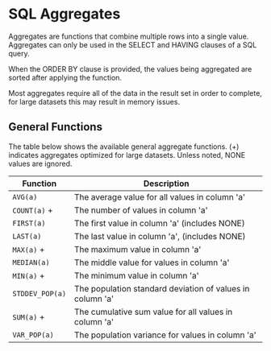 # SQL Aggregates

Aggregates are functions that combine multiple rows into a single value. Aggregates can only be used in the SELECT and HAVING clauses of a SQL query.

When the ORDER BY clause is provided, the values being aggregated are sorted after applying the function. 

Most aggregates require all of the data in the result set in order to complete, for large datasets this may result in memory issues.

## General Functions

The table below shows the available general aggregate functions. (+) indicates aggregates optimized for large datasets. Unless noted, NONE values are ignored.

Function        | Description 
--------------- | ----------------------------------------------------------------
`AVG(a)`        | The average value for all values in column 'a'
`COUNT(a)` +    | The number of values in column 'a'
`FIRST(a)`      | The first value in column 'a' (includes NONE)
`LAST(a)`       | The last value in column 'a', (includes NONE)
`MAX(a)` +      | The maximum value in column 'a'
`MEDIAN(a)`     | The middle value for values in column 'a'
`MIN(a)` +      | The minimum value in column 'a'
`STDDEV_POP(a)` | The population standard deviation of values in column 'a'
`SUM(a)` +      | The cumulative sum value for all values in column 'a'
`VAR_POP(a)`    | The population variance for values in column 'a'
